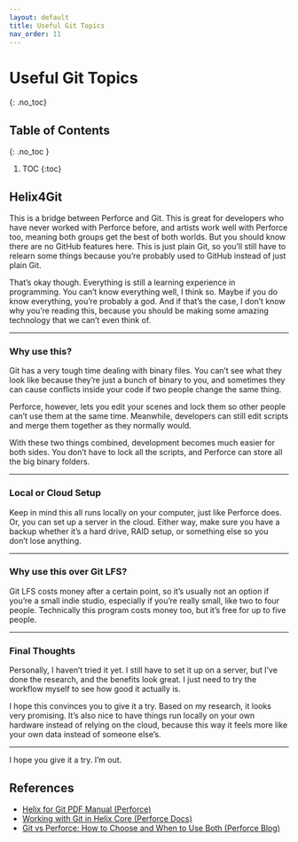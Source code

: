 ```yaml
---
layout: default
title: Useful Git Topics
nav_order: 11
---
```


# Useful Git Topics
{: .no_toc}

## Table of Contents
{: .no_toc }

1. TOC
{:toc}
## Helix4Git

This is a bridge between Perforce and Git. This is great for developers who have never worked with Perforce before, and artists work well with Perforce too, meaning both groups get the best of both worlds. But you should know there are no GitHub features here. This is just plain Git, so you’ll still have to relearn some things because you’re probably used to GitHub instead of just plain Git.

That’s okay though. Everything is still a learning experience in programming. You can’t know everything well, I think so. Maybe if you do know everything, you’re probably a god. And if that’s the case, I don’t know why you’re reading this, because you should be making some amazing technology that we can’t even think of.

---

### Why use this?

Git has a very tough time dealing with binary files. You can’t see what they look like because they’re just a bunch of binary to you, and sometimes they can cause conflicts inside your code if two people change the same thing.  

Perforce, however, lets you edit your scenes and lock them so other people can’t use them at the same time. Meanwhile, developers can still edit scripts and merge them together as they normally would.

With these two things combined, development becomes much easier for both sides. You don’t have to lock all the scripts, and Perforce can store all the big binary folders.

---

### Local or Cloud Setup

Keep in mind this all runs locally on your computer, just like Perforce does. Or, you can set up a server in the cloud. Either way, make sure you have a backup whether it’s a hard drive, RAID setup, or something else so you don’t lose anything.

---

### Why use this over Git LFS?

Git LFS costs money after a certain point, so it’s usually not an option if you’re a small indie studio, especially if you’re really small, like two to four people. Technically this program costs money too, but it’s free for up to five people.

---

### Final Thoughts

Personally, I haven’t tried it yet. I still have to set it up on a server, but I’ve done the research, and the benefits look great. I just need to try the workflow myself to see how good it actually is.

I hope this convinces you to give it a try. Based on my research, it looks very promising. It’s also nice to have things run locally on your own hardware instead of relying on the cloud, because this way it feels more like your own data instead of someone else’s.

---

I hope you give it a try. I’m out.

## References
- [Helix for Git PDF Manual (Perforce)](ftp.perforce.com/perforce/r17.1/doc/manuals/helix-for-git.pdf#:~:text=n%20stores%20Git%20repos%20in,a%20combination%20of%20cached%20data%C2%A0%C2%A0and)  
- [Working with Git in Helix Core (Perforce Docs)](https://help.perforce.com/helix-core/server-apps/p4sag/current/Content/P4SAG/working-with-git.html#:~:text=The%20Git%20Connector%20enables%20you,of%20the%20P4%20Server)  
- [Git vs Perforce: How to Choose and When to Use Both (Perforce Blog)](https://www.perforce.com/blog/vcs/git-vs-perforce-how-choose-and-when-use-both#:~:text=You%20can%20add%20P4%20Git,also%20supports%20Git%20LFS%20artifacts)  